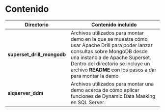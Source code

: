 # Contenido

| Directorio | Contenido incluido |
| ---------  | -----------------  |
| **superset_drill_mongodb** | Archivos utilizados para montar demo en la que se muestra cómo usar Apache Drill para poder lanzar consultas sobre MongoDB desde una instancia de Apache Superset. Dentro del directorio se incluye un archivo **README** con los pasos a dar para montar la demo |
| **slqserver_ddm** | Archivos utilizados para montar una demo acerca de cómo aplicar funciones de Dynamic Data Masking en SQL Server. |
